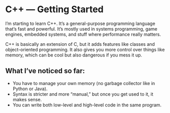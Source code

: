 # C++ — Getting Started
I’m starting to learn C++. It’s a general-purpose programming language that’s fast and powerful. It’s mostly used in systems programming, game engines, embedded systems, and stuff where performance really matters.

C++ is basically an extension of C, but it adds features like classes and object-oriented programming. It also gives you more control over things like memory, which can be cool but also dangerous if you mess it up.

## What I’ve noticed so far:

- You have to manage your own memory (no garbage collector like in Python or Java).
- Syntax is stricter and more “manual,” but once you get used to it, it makes sense.
- You can write both low-level and high-level code in the same program.
